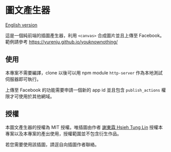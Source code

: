 # 圖文產生器

[English version](https://github.com/yurenju/youknownothing/blob/gh-pages/README-en.md)

這是一個純前端的插圖產生器，利用 `<canvas>` 合成圖片並且上傳至 Facebook。範例請參考 https://yurenju.github.io/youknownothing/

## 使用

本專案不需要編譯，clone 以後可以用 npm module `http-server` 作為本地測試伺服器即可執行。

上傳至 Facebook 的功能需要申請一個新的 app id 並且包含 `publish_actions` 權限才可使用於其他網域。

## 授權

本圖文產生器的授權為 MIT 授權。唯插圖由作者 [謝東霖 Hsieh Tung Lin](https://www.facebook.com/HsiehTungLin/) 授權本專案以及本專案的產出使用，授權範圍並不包含衍生作品。

若您需要使用該插圖，請逕自向插圖作者聯絡。
